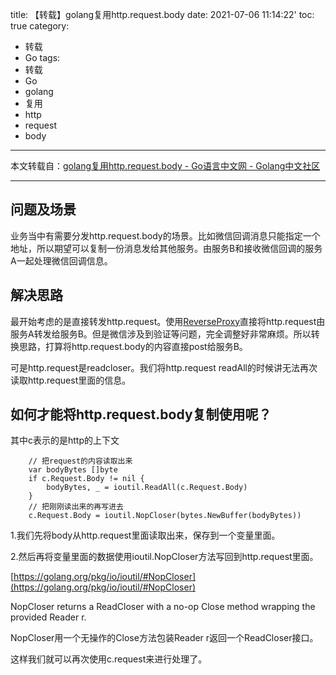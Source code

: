 title: 【转载】golang复用http.request.body
date: 2021-07-06 11:14:22'
toc: true
category:
 - 转载
 - Go
tags: 
 - 转载
 - Go
 - golang
 - 复用
 - http
 - request
 - body
---

本文转载自：[golang复用http.request.body - Go语言中文网 - Golang中文社区](https://studygolang.com/articles/15641)

---

## 问题及场景

业务当中有需要分发http.request.body的场景。比如微信回调消息只能指定一个地址，所以期望可以复制一份消息发给其他服务。由服务B和接收微信回调的服务A一起处理微信回调信息。


<!-- more -->


## 解决思路

最开始考虑的是直接转发http.request。使用[ReverseProxy](https://studygolang.com/static/pkgdoc/pkg/net_http_httputil.htm#ReverseProxy)直接将http.request由服务A转发给服务B。但是微信涉及到验证等问题，完全调整好非常麻烦。所以转换思路，打算将http.request.body的内容直接post给服务B。

可是http.request是readcloser。我们将http.request readAll的时候讲无法再次读取http.request里面的信息。

## 如何才能将http.request.body复制使用呢？

其中c表示的是http的上下文

```
    // 把request的内容读取出来
    var bodyBytes []byte
    if c.Request.Body != nil {
        bodyBytes, _ = ioutil.ReadAll(c.Request.Body)
    }
    // 把刚刚读出来的再写进去
    c.Request.Body = ioutil.NopCloser(bytes.NewBuffer(bodyBytes))
```

1.我们先将body从http.request里面读取出来，保存到一个变量里面。

2.然后再将变量里面的数据使用ioutil.NopCloser方法写回到http.request里面。

[https://golang.org/pkg/io/ioutil/#NopCloser](https://golang.org/pkg/io/ioutil/#NopCloser)

NopCloser returns a ReadCloser with a no-op Close method wrapping the provided Reader r.

NopCloser用一个无操作的Close方法包装Reader r返回一个ReadCloser接口。

这样我们就可以再次使用c.request来进行处理了。
